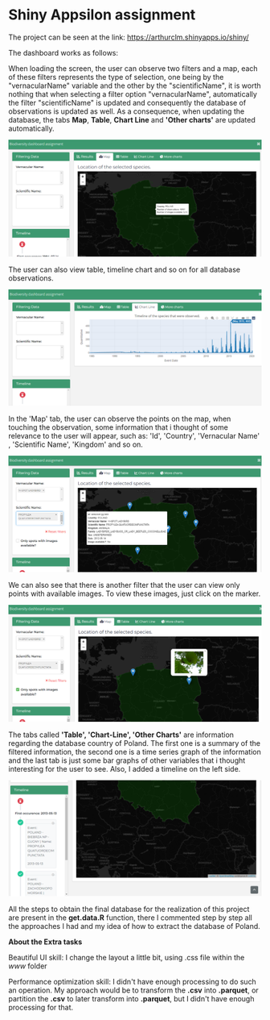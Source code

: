 # Shiny Appsilon assignment

The project can be seen at the link: https://arthurclm.shinyapps.io/shiny/

The dashboard works as follows:

When loading the screen, the user can observe two filters and a map, each of these filters represents the type of selection, one being by the "vernacularName" variable and the other by the "scientificName", it is worth nothing that when selecting a filter option "vernacularName", automatically the filter "scientificName" is updated and consequently the database of observations is updated as well. As a consequence, when updating the database, the tabs **Map**, **Table**, **Chart Line** and **'Other charts'** are updated automatically.

![](images_tutorial/img1.png)

The user can also view table, timeline chart and so on for all database observations.

![](images_tutorial/img1_2.png)

In the 'Map' tab, the user can observe the points on the map, when touching the observation, some information that i thought of some relevance to the user will appear, such as: 'Id', 'Country', 'Vernacular Name' , 'Scientific Name', 'Kingdom' and so on.

![](images_tutorial/img2.png)

We can also see that there is another filter that the user can view only points with available images. To view these images, just click on the marker.

![](images_tutorial/img3.png)

The tabs called **'Table', 'Chart-Line', 'Other Charts'** are information regarding the database country of Poland. The first one is a summary of the filtered information, the second one is a time series graph of the information and the last tab is just some bar graphs of other variables that i thought interesting for the user to see. Also, I added a timeline on the left side.

![](images_tutorial/img4.png)


All the steps to obtain the final database for the realization of this project are present in the **get.data.R** function, there I commented step by step all the approaches I had and my idea of how to extract the database of Poland.

**About the Extra tasks**

Beautiful UI skill: I change the layout a little bit, using .css file within the *www* folder

Performance optimization skill: I didn't have enough processing to do such an operation. My approach would be to transform the **.csv** into **.parquet**, or partition the **.csv** to later transform into **.parquet**, but I didn't have enough processing for that.
